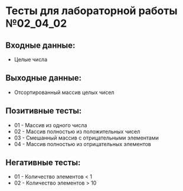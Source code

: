 # Тесты для лабораторной работы №02_04_02

## Входные данные:

- Целые числа

## Выходные данные:

- Отсортированный массив целых чисел

## Позитивные тесты:

- 01 - Массив из одного числа
- 02 - Массив полностью из положительных чисел
- 03 - Смешанный массив с отрицательными элементами
- 04 - Массив полностью из отрицательных элементов

## Негативные тесты:

- 01 - Количество элементов < 1
- 02 - Количество элементов > 10

